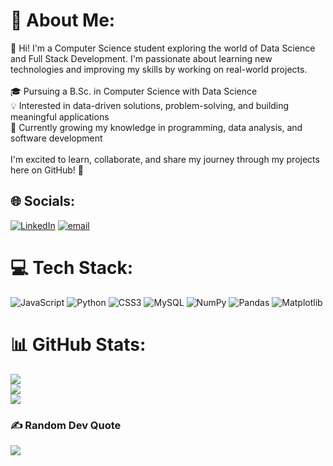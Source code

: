 # 💫 About Me:
👋 Hi! I'm a Computer Science student exploring the world of Data Science and Full Stack Development. I'm passionate about learning new technologies and improving my skills by working on real-world projects.<br><br>🎓 Pursuing a B.Sc. in Computer Science with Data Science<br>💡 Interested in data-driven solutions, problem-solving, and building meaningful applications<br>🌱 Currently growing my knowledge in programming, data analysis, and software development<br><br>I'm excited to learn, collaborate, and share my journey through my projects here on GitHub! 🚀


## 🌐 Socials:
[![LinkedIn](https://img.shields.io/badge/LinkedIn-%230077B5.svg?logo=linkedin&logoColor=white)](https://linkedin.com/in/linkedin.com/in/dinesh-s-profile) [![email](https://img.shields.io/badge/Email-D14836?logo=gmail&logoColor=white)](mailto:sdinesh7038@gmail.com) 

# 💻 Tech Stack:
![JavaScript](https://img.shields.io/badge/javascript-%23323330.svg?style=for-the-badge&logo=javascript&logoColor=%23F7DF1E) ![Python](https://img.shields.io/badge/python-3670A0?style=for-the-badge&logo=python&logoColor=ffdd54) ![CSS3](https://img.shields.io/badge/css3-%231572B6.svg?style=for-the-badge&logo=css3&logoColor=white) ![MySQL](https://img.shields.io/badge/mysql-4479A1.svg?style=for-the-badge&logo=mysql&logoColor=white) ![NumPy](https://img.shields.io/badge/numpy-%23013243.svg?style=for-the-badge&logo=numpy&logoColor=white) ![Pandas](https://img.shields.io/badge/pandas-%23150458.svg?style=for-the-badge&logo=pandas&logoColor=white) ![Matplotlib](https://img.shields.io/badge/Matplotlib-%23ffffff.svg?style=for-the-badge&logo=Matplotlib&logoColor=black)
# 📊 GitHub Stats:
![](https://github-readme-stats.vercel.app/api?username=SD-2308&theme=dark&hide_border=false&include_all_commits=false&count_private=false)<br/>
![](https://nirzak-streak-stats.vercel.app/?user=SD-2308&theme=dark&hide_border=false)<br/>
![](https://github-readme-stats.vercel.app/api/top-langs/?username=SD-2308&theme=dark&hide_border=false&include_all_commits=false&count_private=false&layout=compact)

### ✍️ Random Dev Quote
![](https://quotes-github-readme.vercel.app/api?type=horizontal&theme=radical)
